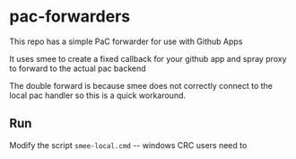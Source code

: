 # pac-forwarders 

This repo has a simple PaC forwarder for use with Github Apps

It uses smee to create a fixed callback for your github app and spray proxy to forward to the actual pac backend

The double forward is because smee does not correctly connect to the local pac handler so this is a quick workaround. 

## Run 

Modify the script `smee-local.cmd` -- windows CRC users need to 

